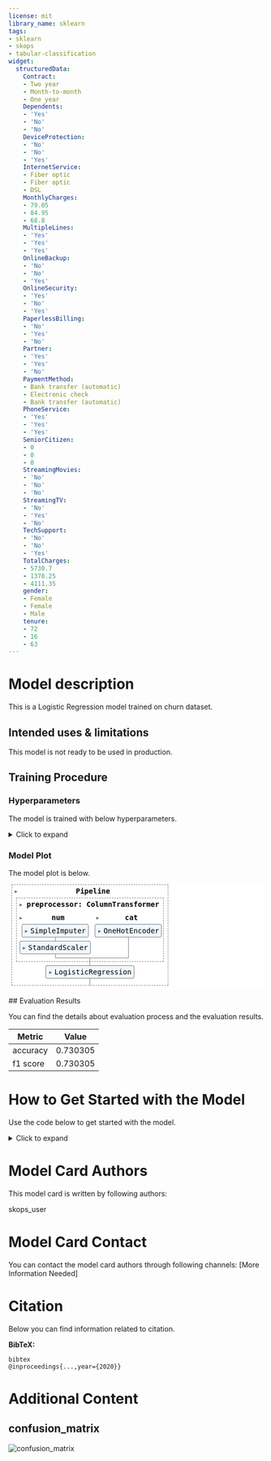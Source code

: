 ```yaml
---
license: mit
library_name: sklearn
tags:
- sklearn
- skops
- tabular-classification
widget:
  structuredData:
    Contract:
    - Two year
    - Month-to-month
    - One year
    Dependents:
    - 'Yes'
    - 'No'
    - 'No'
    DeviceProtection:
    - 'No'
    - 'No'
    - 'Yes'
    InternetService:
    - Fiber optic
    - Fiber optic
    - DSL
    MonthlyCharges:
    - 79.05
    - 84.95
    - 68.8
    MultipleLines:
    - 'Yes'
    - 'Yes'
    - 'Yes'
    OnlineBackup:
    - 'No'
    - 'No'
    - 'Yes'
    OnlineSecurity:
    - 'Yes'
    - 'No'
    - 'Yes'
    PaperlessBilling:
    - 'No'
    - 'Yes'
    - 'No'
    Partner:
    - 'Yes'
    - 'Yes'
    - 'No'
    PaymentMethod:
    - Bank transfer (automatic)
    - Electronic check
    - Bank transfer (automatic)
    PhoneService:
    - 'Yes'
    - 'Yes'
    - 'Yes'
    SeniorCitizen:
    - 0
    - 0
    - 0
    StreamingMovies:
    - 'No'
    - 'No'
    - 'No'
    StreamingTV:
    - 'No'
    - 'Yes'
    - 'No'
    TechSupport:
    - 'No'
    - 'No'
    - 'Yes'
    TotalCharges:
    - 5730.7
    - 1378.25
    - 4111.35
    gender:
    - Female
    - Female
    - Male
    tenure:
    - 72
    - 16
    - 63
---
```


# Model description

This is a Logistic Regression model trained on churn dataset.

## Intended uses & limitations

This model is not ready to be used in production.

## Training Procedure

### Hyperparameters

The model is trained with below hyperparameters.

<details>
<summary> Click to expand </summary>

| Hyperparameter                             | Value                                                                             |
|--------------------------------------------|-----------------------------------------------------------------------------------|
| memory                                     |                                                                                   |
| steps                                      | [('preprocessor', ColumnTransformer(transformers=[('num',
                                 Pipeline(steps=[('imputer',
                                                  SimpleImputer(strategy='median')),
                                                 ('std_scaler',
                                                  StandardScaler())]),
                                 ['MonthlyCharges', 'TotalCharges', 'tenure']),
                                ('cat', OneHotEncoder(handle_unknown='ignore'),
                                 ['SeniorCitizen', 'gender', 'Partner',
                                  'Dependents', 'PhoneService', 'MultipleLines',
                                  'InternetService', 'OnlineSecurity',
                                  'OnlineBackup', 'DeviceProtection',
                                  'TechSupport', 'StreamingTV',
                                  'StreamingMovies', 'Contract',
                                  'PaperlessBilling', 'PaymentMethod'])])), ('classifier', LogisticRegression(class_weight='balanced', max_iter=300))]                                                                                   |
| verbose                                    | False                                                                             |
| preprocessor                               | ColumnTransformer(transformers=[('num',
                                 Pipeline(steps=[('imputer',
                                                  SimpleImputer(strategy='median')),
                                                 ('std_scaler',
                                                  StandardScaler())]),
                                 ['MonthlyCharges', 'TotalCharges', 'tenure']),
                                ('cat', OneHotEncoder(handle_unknown='ignore'),
                                 ['SeniorCitizen', 'gender', 'Partner',
                                  'Dependents', 'PhoneService', 'MultipleLines',
                                  'InternetService', 'OnlineSecurity',
                                  'OnlineBackup', 'DeviceProtection',
                                  'TechSupport', 'StreamingTV',
                                  'StreamingMovies', 'Contract',
                                  'PaperlessBilling', 'PaymentMethod'])])                                                                                   |
| classifier                                 | LogisticRegression(class_weight='balanced', max_iter=300)                         |
| preprocessor__n_jobs                       |                                                                                   |
| preprocessor__remainder                    | drop                                                                              |
| preprocessor__sparse_threshold             | 0.3                                                                               |
| preprocessor__transformer_weights          |                                                                                   |
| preprocessor__transformers                 | [('num', Pipeline(steps=[('imputer', SimpleImputer(strategy='median')),
                ('std_scaler', StandardScaler())]), ['MonthlyCharges', 'TotalCharges', 'tenure']), ('cat', OneHotEncoder(handle_unknown='ignore'), ['SeniorCitizen', 'gender', 'Partner', 'Dependents', 'PhoneService', 'MultipleLines', 'InternetService', 'OnlineSecurity', 'OnlineBackup', 'DeviceProtection', 'TechSupport', 'StreamingTV', 'StreamingMovies', 'Contract', 'PaperlessBilling', 'PaymentMethod'])]                                                                                   |
| preprocessor__verbose                      | False                                                                             |
| preprocessor__verbose_feature_names_out    | True                                                                              |
| preprocessor__num                          | Pipeline(steps=[('imputer', SimpleImputer(strategy='median')),
                ('std_scaler', StandardScaler())])                                                                                   |
| preprocessor__cat                          | OneHotEncoder(handle_unknown='ignore')                                            |
| preprocessor__num__memory                  |                                                                                   |
| preprocessor__num__steps                   | [('imputer', SimpleImputer(strategy='median')), ('std_scaler', StandardScaler())] |
| preprocessor__num__verbose                 | False                                                                             |
| preprocessor__num__imputer                 | SimpleImputer(strategy='median')                                                  |
| preprocessor__num__std_scaler              | StandardScaler()                                                                  |
| preprocessor__num__imputer__add_indicator  | False                                                                             |
| preprocessor__num__imputer__copy           | True                                                                              |
| preprocessor__num__imputer__fill_value     |                                                                                   |
| preprocessor__num__imputer__missing_values | nan                                                                               |
| preprocessor__num__imputer__strategy       | median                                                                            |
| preprocessor__num__imputer__verbose        | deprecated                                                                        |
| preprocessor__num__std_scaler__copy        | True                                                                              |
| preprocessor__num__std_scaler__with_mean   | True                                                                              |
| preprocessor__num__std_scaler__with_std    | True                                                                              |
| preprocessor__cat__categories              | auto                                                                              |
| preprocessor__cat__drop                    |                                                                                   |
| preprocessor__cat__dtype                   | <class 'numpy.float64'>                                                           |
| preprocessor__cat__handle_unknown          | ignore                                                                            |
| preprocessor__cat__max_categories          |                                                                                   |
| preprocessor__cat__min_frequency           |                                                                                   |
| preprocessor__cat__sparse                  | True                                                                              |
| classifier__C                              | 1.0                                                                               |
| classifier__class_weight                   | balanced                                                                          |
| classifier__dual                           | False                                                                             |
| classifier__fit_intercept                  | True                                                                              |
| classifier__intercept_scaling              | 1                                                                                 |
| classifier__l1_ratio                       |                                                                                   |
| classifier__max_iter                       | 300                                                                               |
| classifier__multi_class                    | auto                                                                              |
| classifier__n_jobs                         |                                                                                   |
| classifier__penalty                        | l2                                                                                |
| classifier__random_state                   |                                                                                   |
| classifier__solver                         | lbfgs                                                                             |
| classifier__tol                            | 0.0001                                                                            |
| classifier__verbose                        | 0                                                                                 |
| classifier__warm_start                     | False                                                                             |

</details>

### Model Plot

The model plot is below.

<style>#sk-container-id-5 {color: black;background-color: white;}#sk-container-id-5 pre{padding: 0;}#sk-container-id-5 div.sk-toggleable {background-color: white;}#sk-container-id-5 label.sk-toggleable__label {cursor: pointer;display: block;width: 100%;margin-bottom: 0;padding: 0.3em;box-sizing: border-box;text-align: center;}#sk-container-id-5 label.sk-toggleable__label-arrow:before {content: "▸";float: left;margin-right: 0.25em;color: #696969;}#sk-container-id-5 label.sk-toggleable__label-arrow:hover:before {color: black;}#sk-container-id-5 div.sk-estimator:hover label.sk-toggleable__label-arrow:before {color: black;}#sk-container-id-5 div.sk-toggleable__content {max-height: 0;max-width: 0;overflow: hidden;text-align: left;background-color: #f0f8ff;}#sk-container-id-5 div.sk-toggleable__content pre {margin: 0.2em;color: black;border-radius: 0.25em;background-color: #f0f8ff;}#sk-container-id-5 input.sk-toggleable__control:checked~div.sk-toggleable__content {max-height: 200px;max-width: 100%;overflow: auto;}#sk-container-id-5 input.sk-toggleable__control:checked~label.sk-toggleable__label-arrow:before {content: "▾";}#sk-container-id-5 div.sk-estimator input.sk-toggleable__control:checked~label.sk-toggleable__label {background-color: #d4ebff;}#sk-container-id-5 div.sk-label input.sk-toggleable__control:checked~label.sk-toggleable__label {background-color: #d4ebff;}#sk-container-id-5 input.sk-hidden--visually {border: 0;clip: rect(1px 1px 1px 1px);clip: rect(1px, 1px, 1px, 1px);height: 1px;margin: -1px;overflow: hidden;padding: 0;position: absolute;width: 1px;}#sk-container-id-5 div.sk-estimator {font-family: monospace;background-color: #f0f8ff;border: 1px dotted black;border-radius: 0.25em;box-sizing: border-box;margin-bottom: 0.5em;}#sk-container-id-5 div.sk-estimator:hover {background-color: #d4ebff;}#sk-container-id-5 div.sk-parallel-item::after {content: "";width: 100%;border-bottom: 1px solid gray;flex-grow: 1;}#sk-container-id-5 div.sk-label:hover label.sk-toggleable__label {background-color: #d4ebff;}#sk-container-id-5 div.sk-serial::before {content: "";position: absolute;border-left: 1px solid gray;box-sizing: border-box;top: 0;bottom: 0;left: 50%;z-index: 0;}#sk-container-id-5 div.sk-serial {display: flex;flex-direction: column;align-items: center;background-color: white;padding-right: 0.2em;padding-left: 0.2em;position: relative;}#sk-container-id-5 div.sk-item {position: relative;z-index: 1;}#sk-container-id-5 div.sk-parallel {display: flex;align-items: stretch;justify-content: center;background-color: white;position: relative;}#sk-container-id-5 div.sk-item::before, #sk-container-id-5 div.sk-parallel-item::before {content: "";position: absolute;border-left: 1px solid gray;box-sizing: border-box;top: 0;bottom: 0;left: 50%;z-index: -1;}#sk-container-id-5 div.sk-parallel-item {display: flex;flex-direction: column;z-index: 1;position: relative;background-color: white;}#sk-container-id-5 div.sk-parallel-item:first-child::after {align-self: flex-end;width: 50%;}#sk-container-id-5 div.sk-parallel-item:last-child::after {align-self: flex-start;width: 50%;}#sk-container-id-5 div.sk-parallel-item:only-child::after {width: 0;}#sk-container-id-5 div.sk-dashed-wrapped {border: 1px dashed gray;margin: 0 0.4em 0.5em 0.4em;box-sizing: border-box;padding-bottom: 0.4em;background-color: white;}#sk-container-id-5 div.sk-label label {font-family: monospace;font-weight: bold;display: inline-block;line-height: 1.2em;}#sk-container-id-5 div.sk-label-container {text-align: center;}#sk-container-id-5 div.sk-container {/* jupyter's `normalize.less` sets `[hidden] { display: none; }` but bootstrap.min.css set `[hidden] { display: none !important; }` so we also need the `!important` here to be able to override the default hidden behavior on the sphinx rendered scikit-learn.org. See: https://github.com/scikit-learn/scikit-learn/issues/21755 */display: inline-block !important;position: relative;}#sk-container-id-5 div.sk-text-repr-fallback {display: none;}</style><div id="sk-container-id-5" class="sk-top-container"><div class="sk-text-repr-fallback"><pre>Pipeline(steps=[(&#x27;preprocessor&#x27;,ColumnTransformer(transformers=[(&#x27;num&#x27;,Pipeline(steps=[(&#x27;imputer&#x27;,SimpleImputer(strategy=&#x27;median&#x27;)),(&#x27;std_scaler&#x27;,StandardScaler())]),[&#x27;MonthlyCharges&#x27;,&#x27;TotalCharges&#x27;, &#x27;tenure&#x27;]),(&#x27;cat&#x27;,OneHotEncoder(handle_unknown=&#x27;ignore&#x27;),[&#x27;SeniorCitizen&#x27;, &#x27;gender&#x27;,&#x27;Partner&#x27;, &#x27;Dependents&#x27;,&#x27;PhoneService&#x27;,&#x27;MultipleLines&#x27;,&#x27;InternetService&#x27;,&#x27;OnlineSecurity&#x27;,&#x27;OnlineBackup&#x27;,&#x27;DeviceProtection&#x27;,&#x27;TechSupport&#x27;, &#x27;StreamingTV&#x27;,&#x27;StreamingMovies&#x27;,&#x27;Contract&#x27;,&#x27;PaperlessBilling&#x27;,&#x27;PaymentMethod&#x27;])])),(&#x27;classifier&#x27;,LogisticRegression(class_weight=&#x27;balanced&#x27;, max_iter=300))])</pre><b>In a Jupyter environment, please rerun this cell to show the HTML representation or trust the notebook. <br />On GitHub, the HTML representation is unable to render, please try loading this page with nbviewer.org.</b></div><div class="sk-container" hidden><div class="sk-item sk-dashed-wrapped"><div class="sk-label-container"><div class="sk-label sk-toggleable"><input class="sk-toggleable__control sk-hidden--visually" id="sk-estimator-id-26" type="checkbox" ><label for="sk-estimator-id-26" class="sk-toggleable__label sk-toggleable__label-arrow">Pipeline</label><div class="sk-toggleable__content"><pre>Pipeline(steps=[(&#x27;preprocessor&#x27;,ColumnTransformer(transformers=[(&#x27;num&#x27;,Pipeline(steps=[(&#x27;imputer&#x27;,SimpleImputer(strategy=&#x27;median&#x27;)),(&#x27;std_scaler&#x27;,StandardScaler())]),[&#x27;MonthlyCharges&#x27;,&#x27;TotalCharges&#x27;, &#x27;tenure&#x27;]),(&#x27;cat&#x27;,OneHotEncoder(handle_unknown=&#x27;ignore&#x27;),[&#x27;SeniorCitizen&#x27;, &#x27;gender&#x27;,&#x27;Partner&#x27;, &#x27;Dependents&#x27;,&#x27;PhoneService&#x27;,&#x27;MultipleLines&#x27;,&#x27;InternetService&#x27;,&#x27;OnlineSecurity&#x27;,&#x27;OnlineBackup&#x27;,&#x27;DeviceProtection&#x27;,&#x27;TechSupport&#x27;, &#x27;StreamingTV&#x27;,&#x27;StreamingMovies&#x27;,&#x27;Contract&#x27;,&#x27;PaperlessBilling&#x27;,&#x27;PaymentMethod&#x27;])])),(&#x27;classifier&#x27;,LogisticRegression(class_weight=&#x27;balanced&#x27;, max_iter=300))])</pre></div></div></div><div class="sk-serial"><div class="sk-item sk-dashed-wrapped"><div class="sk-label-container"><div class="sk-label sk-toggleable"><input class="sk-toggleable__control sk-hidden--visually" id="sk-estimator-id-27" type="checkbox" ><label for="sk-estimator-id-27" class="sk-toggleable__label sk-toggleable__label-arrow">preprocessor: ColumnTransformer</label><div class="sk-toggleable__content"><pre>ColumnTransformer(transformers=[(&#x27;num&#x27;,Pipeline(steps=[(&#x27;imputer&#x27;,SimpleImputer(strategy=&#x27;median&#x27;)),(&#x27;std_scaler&#x27;,StandardScaler())]),[&#x27;MonthlyCharges&#x27;, &#x27;TotalCharges&#x27;, &#x27;tenure&#x27;]),(&#x27;cat&#x27;, OneHotEncoder(handle_unknown=&#x27;ignore&#x27;),[&#x27;SeniorCitizen&#x27;, &#x27;gender&#x27;, &#x27;Partner&#x27;,&#x27;Dependents&#x27;, &#x27;PhoneService&#x27;, &#x27;MultipleLines&#x27;,&#x27;InternetService&#x27;, &#x27;OnlineSecurity&#x27;,&#x27;OnlineBackup&#x27;, &#x27;DeviceProtection&#x27;,&#x27;TechSupport&#x27;, &#x27;StreamingTV&#x27;,&#x27;StreamingMovies&#x27;, &#x27;Contract&#x27;,&#x27;PaperlessBilling&#x27;, &#x27;PaymentMethod&#x27;])])</pre></div></div></div><div class="sk-parallel"><div class="sk-parallel-item"><div class="sk-item"><div class="sk-label-container"><div class="sk-label sk-toggleable"><input class="sk-toggleable__control sk-hidden--visually" id="sk-estimator-id-28" type="checkbox" ><label for="sk-estimator-id-28" class="sk-toggleable__label sk-toggleable__label-arrow">num</label><div class="sk-toggleable__content"><pre>[&#x27;MonthlyCharges&#x27;, &#x27;TotalCharges&#x27;, &#x27;tenure&#x27;]</pre></div></div></div><div class="sk-serial"><div class="sk-item"><div class="sk-serial"><div class="sk-item"><div class="sk-estimator sk-toggleable"><input class="sk-toggleable__control sk-hidden--visually" id="sk-estimator-id-29" type="checkbox" ><label for="sk-estimator-id-29" class="sk-toggleable__label sk-toggleable__label-arrow">SimpleImputer</label><div class="sk-toggleable__content"><pre>SimpleImputer(strategy=&#x27;median&#x27;)</pre></div></div></div><div class="sk-item"><div class="sk-estimator sk-toggleable"><input class="sk-toggleable__control sk-hidden--visually" id="sk-estimator-id-30" type="checkbox" ><label for="sk-estimator-id-30" class="sk-toggleable__label sk-toggleable__label-arrow">StandardScaler</label><div class="sk-toggleable__content"><pre>StandardScaler()</pre></div></div></div></div></div></div></div></div><div class="sk-parallel-item"><div class="sk-item"><div class="sk-label-container"><div class="sk-label sk-toggleable"><input class="sk-toggleable__control sk-hidden--visually" id="sk-estimator-id-31" type="checkbox" ><label for="sk-estimator-id-31" class="sk-toggleable__label sk-toggleable__label-arrow">cat</label><div class="sk-toggleable__content"><pre>[&#x27;SeniorCitizen&#x27;, &#x27;gender&#x27;, &#x27;Partner&#x27;, &#x27;Dependents&#x27;, &#x27;PhoneService&#x27;, &#x27;MultipleLines&#x27;, &#x27;InternetService&#x27;, &#x27;OnlineSecurity&#x27;, &#x27;OnlineBackup&#x27;, &#x27;DeviceProtection&#x27;, &#x27;TechSupport&#x27;, &#x27;StreamingTV&#x27;, &#x27;StreamingMovies&#x27;, &#x27;Contract&#x27;, &#x27;PaperlessBilling&#x27;, &#x27;PaymentMethod&#x27;]</pre></div></div></div><div class="sk-serial"><div class="sk-item"><div class="sk-estimator sk-toggleable"><input class="sk-toggleable__control sk-hidden--visually" id="sk-estimator-id-32" type="checkbox" ><label for="sk-estimator-id-32" class="sk-toggleable__label sk-toggleable__label-arrow">OneHotEncoder</label><div class="sk-toggleable__content"><pre>OneHotEncoder(handle_unknown=&#x27;ignore&#x27;)</pre></div></div></div></div></div></div></div></div><div class="sk-item"><div class="sk-estimator sk-toggleable"><input class="sk-toggleable__control sk-hidden--visually" id="sk-estimator-id-33" type="checkbox" ><label for="sk-estimator-id-33" class="sk-toggleable__label sk-toggleable__label-arrow">LogisticRegression</label><div class="sk-toggleable__content"><pre>LogisticRegression(class_weight=&#x27;balanced&#x27;, max_iter=300)</pre></div></div></div></div></div></div></div>

## Evaluation Results

You can find the details about evaluation process and the evaluation results.



| Metric   |    Value |
|----------|----------|
| accuracy | 0.730305 |
| f1 score | 0.730305 |

# How to Get Started with the Model

Use the code below to get started with the model.

<details>
<summary> Click to expand </summary>

```python
import pickle 
with open(dtc_pkl_filename, 'rb') as file: 
    clf = pickle.load(file)
```

</details>




# Model Card Authors

This model card is written by following authors:

skops_user

# Model Card Contact

You can contact the model card authors through following channels:
[More Information Needed]

# Citation

Below you can find information related to citation.

**BibTeX:**
```
bibtex
@inproceedings{...,year={2020}}
```


# Additional Content

## confusion_matrix

![confusion_matrix](confusion_matrix.png)